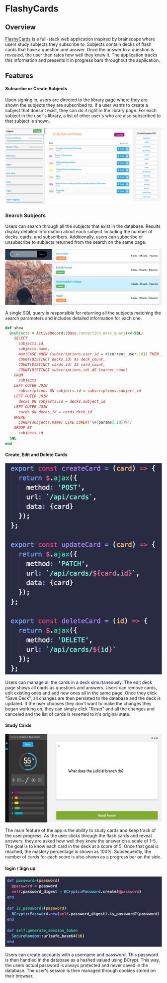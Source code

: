 # FlashyCards

## Overview

[FlashyCards][flashycards] is a full-stack web application inspired by brainscape where users study subjects they subscribe to. Subjects contain decks of flash cards that have a question and answer.  Once the answer to a question is revealed, the user then rates how well they knew it.  The application tracks this information and presents it in progress bars throughout the application.

## Features

#### Subscribe or Create Subjects

Upon signing in, users are directed to the library page where they are shown the subjects they are subscribed to.  If a user wants to create a subject that doesn't exist, they can do it right in the library page.  For each subject in the user's library, a list of other user's who are also subscribed to that subject is shown.

![library-pic]

### Search Subjects

Users can search through all the subjects that exist in the database.  Results display detailed information about each subject including the number of decks, cards, and subscribers.  Additionally, users can subscribe or unsubscribe to subjects returned from the search on the same page.

![search-page-pic]

A single SQL query is responsible for returning all the subjects matching the search parameters and includes detailed information for each one.

```ruby
def show
  @subjects = ActiveRecord::Base.connection.exec_query(<<-SQL)
    SELECT
      subjects.id,
      subjects.name,
      max(CASE WHEN (subscriptions.user_id = #{current_user.id}) THEN 1 ELSE 0 END) AS subscribed,
      COUNT(DISTINCT decks.id) AS deck_count,
      COUNT(DISTINCT cards.id) AS card_count,
      COUNT(DISTINCT subscriptions.id) AS learner_count
    FROM
      subjects
    LEFT OUTER JOIN
      subscriptions ON subjects.id = subscriptions.subject_id
    LEFT OUTER JOIN
      decks ON subjects.id = decks.subject_id
    LEFT OUTER JOIN
      cards ON decks.id = cards.deck_id
    WHERE
      LOWER(subjects.name) LIKE LOWER('%#{params[:id]}%')
    GROUP BY
      subjects.id
  SQL
end
```

#### Create, Edit and Delete Cards

![edit_card_pic]

Users can manage all the cards in a deck simultaneously.  The edit deck page shows all cards as questions and answers.  Users can remove cards, edit existing ones and add new ones all in the same page.  Once they click "Save Deck", all changes are then persisted to the database and the deck is updated.  If the user chooses they don't want to make the changes they began working on, they can simply click "Reset" and all the changes and canceled and the list of cards is reverted to it's original state.

#### Study Cards

![study_pic]

The main feature of the app is the ability to study cards and keep track of the user progress.  As the user clicks through the flash cards and reveal answers, they are asked how well they knew the answer on a scale of 1-5.  The goal is to know each card in the deck at a score of 5.  Once that goal is reached, the mastery percentage is shown as 100%.  Subsequently, the number of cards for each score is also shown as a progress bar on the side.

#### login / Sign up

![login_pic]

Users can create accounts with a username and password.  This password is then handled in the database as a hashed valued using BCrypt.  This way, the users actual password is always protected and never saved in the database.  The user's session is then managed through cookies stored on their browser.

[flashycards]: http://www.flashycards.club/
[login_pic]: ./docs/screenshots/login_code_pic.png
[manage_decks_pic]: ./docs/screenshots/manage_decks_pic.png
[edit_card_pic]: ./docs/screenshots/edit_card_pic.png
[study_pic]: ./docs/screenshots/study_pic.png
[library-pic]: ./docs/screenshots/library-pic.png
[search-page-pic]: ./docs/screenshots/search-page-pic.png
